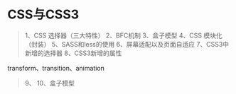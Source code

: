 # CSS与CSS3 # 
> 1、CSS 选择器（三大特性）
> 2、BFC机制
> 3、盒子模型
> 4、CSS 模块化（封装）
> 5、SASS和less的使用
> 6、屏幕适配以及页面自适应
> 7、CSS3中新增的选择器
> 8、CSS3新增的属性

transform、transition、animation
> 9、
> 10、盒子模型


